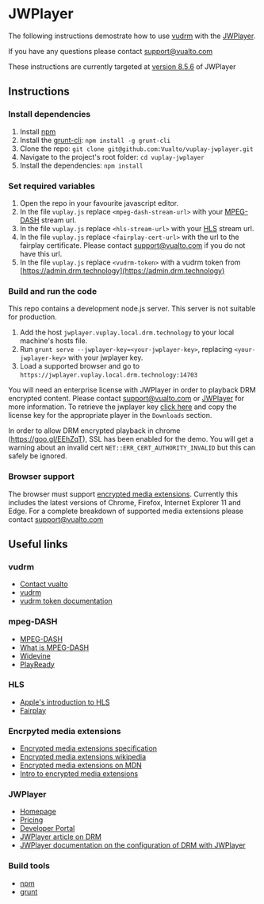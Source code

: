 # JWPlayer

The following instructions demostrate how to use [vudrm](https://docs.vualto.com/projects/vudrm/en/latest/index.html) with the [JWPlayer](https://jwplayer.com).

If you have any questions please contact support@vualto.com

These instructions are currently targeted at [version 8.5.6](https://developer.jwplayer.com/release-notes/jw-player/?id=12380325) of JWPlayer

## Instructions

### Install dependencies

1. Install [npm](https://www.npmjs.com/)
2. Install the [grunt-cli](https://www.npmjs.com/package/grunt-cli): `npm install -g grunt-cli`
3. Clone the repo: `git clone git@github.com:Vualto/vuplay-jwplayer.git`
4. Navigate to the project's root folder: `cd vuplay-jwplayer`
5. Install the dependencies: `npm install`

### Set required variables

1. Open the repo in your favourite javascript editor.
2. In the file `vuplay.js` replace `<mpeg-dash-stream-url>` with your [MPEG-DASH](https://en.wikipedia.org/wiki/Dynamic_Adaptive_Streaming_over_HTTP) stream url.
3. In the file `vuplay.js` replace `<hls-stream-url>` with your [HLS](https://developer.apple.com/streaming/) stream url.
4. In the file `vuplay.js` replace `<fairplay-cert-url>` with the url to the fairplay certificate. Please contact support@vualto.com if you do not have this url.
4. In the file `vuplay.js` replace `<vudrm-token>` with a vudrm token from [https://admin.drm.technology](https://admin.drm.technology)

### Build and run the code

This repo contains a development node.js server. This server is not suitable for production.

1. Add the host `jwplayer.vuplay.local.drm.technology` to your local machine's hosts file.
2. Run `grunt serve --jwplayer-key=<your-jwplayer-key>`, replacing `<your-jwplayer-key>` with your jwplayer key.
3. Load a supported browser and go to `https://jwplayer.vuplay.local.drm.technology:14703`

You will need an enterprise license with JWPlayer in order to playback DRM encrypted content. Please contact support@vualto.com or [JWPlayer](https://www.jwplayer.com/pricing/) for more information. To retrieve the jwplayer key [click here](https://dashboard.jwplayer.com/#/players/downloads) and copy the license key for the appropriate player in the `Downloads` section.

In order to allow DRM encrypted playback in chrome (https://goo.gl/EEhZqT), SSL has been enabled for the demo. You will get a warning about an invalid cert `NET::ERR_CERT_AUTHORITY_INVALID` but this can safely be ignored.

### Browser support

The browser must support [encrypted media extensions](https://www.w3.org/TR/2016/CR-encrypted-media-20160705/).
Currently this includes the latest versions of Chrome, Firefox, Internet Explorer 11 and Edge.
For a complete breakdown of supported media extensions please contact support@vualto.com

## Useful links

### vudrm

- [Contact vualto](http://www.vualto.com/contact-us/)
- [vudrm](http://vudrm.vualto.com/)
- [vudrm token documentation](https://docs.vualto.com/projects/vudrm/en/latest/VUDRM-token.html)

### mpeg-DASH

- [MPEG-DASH](https://en.wikipedia.org/wiki/Dynamic_Adaptive_Streaming_over_HTTP)
- [What is MPEG-DASH](http://www.streamingmedia.com/Articles/Editorial/What-Is-.../What-is-MPEG-DASH-79041.aspx)
- [Widevine](http://www.widevine.com/)
- [PlayReady](https://www.microsoft.com/playready/)

### HLS

- [Apple's introduction to HLS](https://developer.apple.com/streaming/)
- [Fairplay](https://developer.apple.com/streaming/fps/)

### Encrpyted media extensions

- [Encrypted media extensions specification](https://www.w3.org/TR/2016/CR-encrypted-media-20160705/)
- [Encrypted media extensions wikipedia](https://en.wikipedia.org/wiki/Encrypted_Media_Extensions)
- [Encrypted media extensions on MDN](https://developer.mozilla.org/en-US/docs/Web/API/Encrypted_Media_Extensions_API)
- [Intro to encrypted media extensions](https://www.html5rocks.com/en/tutorials/eme/basics/)

### JWPlayer

- [Homepage](https://www.jwplayer.com/)
- [Pricing](https://www.jwplayer.com/pricing/)
- [Developer Portal](https://developer.jwplayer.com)
- [JWPlayer article on DRM](https://support.jwplayer.com/customer/portal/articles/2561182-drm-digital-rights-management)
- [JWPlayer documentation on the configuration of DRM with JWPlayer](https://developer.jwplayer.com/jw-player/docs/developer-guide/customization/configuration-reference/#drm)

### Build tools

- [npm](https://www.npmjs.com/)
- [grunt](http://gruntjs.com/)
